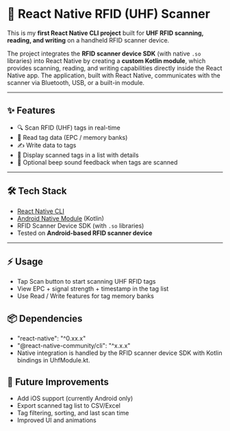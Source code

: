# 📡 React Native RFID (UHF) Scanner

This is my **first React Native CLI project** built for **UHF RFID scanning, reading, and writing** on a handheld RFID scanner device.  

The project integrates the **RFID scanner device SDK** (with native `.so` libraries) into React Native by creating a **custom Kotlin module**, which provides scanning, reading, and writing capabilities directly inside the React Native app. The application, built with React Native, communicates with the scanner via Bluetooth, USB, or a built-in module.  

---

## ✨ Features

- 🔍 Scan RFID (UHF) tags in real-time  
- 📖 Read tag data (EPC / memory banks)  
- ✍️ Write data to tags  
- 📜 Display scanned tags in a list with details  
- 🎵 Optional beep sound feedback when tags are scanned  

---

## 🛠️ Tech Stack

- [React Native CLI](https://reactnative.dev/)  
- [Android Native Module](https://reactnative.dev/docs/native-modules-intro) (Kotlin)  
- RFID Scanner Device SDK (with `.so` libraries)  
- Tested on **Android-based RFID scanner device**  

---

## ⚡ Usage

- Tap Scan button to start scanning UHF RFID tags
- View EPC + signal strength + timestamp in the tag list
- Use Read / Write features for tag memory banks

## 📦 Dependencies

- "react-native": "^0.xx.x"
- "@react-native-community/cli": "^x.x.x"
- Native integration is handled by the RFID scanner device SDK with Kotlin bindings in UhfModule.kt.

## 📝 Future Improvements

- Add iOS support (currently Android only)
- Export scanned tag list to CSV/Excel
- Tag filtering, sorting, and last scan time
- Improved UI and animations
